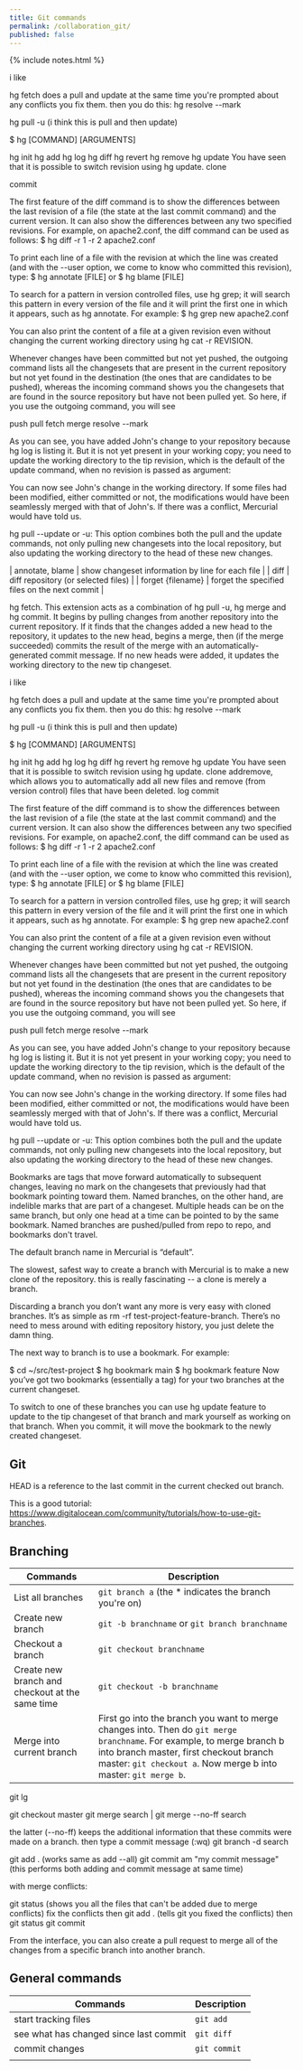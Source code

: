 ```yaml
---
title: Git commands
permalink: /collaboration_git/
published: false
---
```

{% include notes.html %}

i like 

hg fetch does a pull and update at the same time
you're prompted about any conflicts
you fix them. then you do this: hg resolve --mark


hg pull -u (i think this is pull and then update)

$ hg [COMMAND] [ARGUMENTS]

hg init
hg add
hg log
hg diff
hg revert
hg remove
hg update
You have seen that it is possible to switch revision using hg update. 
clone

commit

The first feature of the diff command is to show the differences between the last revision of a file (the state at the last commit command) and the current version. It can also show the differences between any two specified revisions. For example, on apache2.conf, the diff command can be used as follows:
$ hg diff -r 1 -r 2 apache2.conf

To print each line of a file with the revision at which the line was created (and with the --user option, we come to know who committed this revision), type:
$ hg annotate [FILE] or $ hg blame [FILE]

To search for a pattern in version controlled files, use hg grep; it will search this pattern in every version of the file and it will print the first one in which it appears, such as hg annotate. For example:
$ hg grep new apache2.conf

You can also print the content of a file at a given revision even without changing the current working directory using hg cat -r REVISION. 

Whenever changes have been committed but not yet pushed, the outgoing command lists all the changesets that are present in the current repository but not yet found in the destination (the ones that are candidates to be pushed), whereas the incoming command shows you the changesets that are found in the source repository but have not been pulled yet. So here, if you use the outgoing command, you will see

push
pull
fetch
merge
resolve --mark

As you can see, you have added John's change to your repository because hg log is listing it. But it is not yet present in your working copy; you need to update the working directory to the tip revision, which is the default of the update command, when no revision is passed as argument:

You can now see John's change in the working directory. If some files had been modified, either committed or not, the modifications would have been seamlessly merged with that of John's. If there was a conflict, Mercurial would have told us.

hg pull --update or -u: This option combines both the pull and the update commands, not only pulling new changesets into the local repository, but also updating the working directory to the head of these new changes.

| annotate, blame | show changeset information by line for each file |
| diff | diff repository (or selected files) |
| forget {filename} | forget the specified files on the next commit |


hg fetch. This extension acts as a combination of hg pull -u, hg merge and hg commit. It begins by pulling changes from another repository into the current repository. If it finds that the changes added a new head to the repository, it updates to the new head, begins a merge, then (if the merge succeeded) commits the result of the merge with an automatically-generated commit message. If no new heads were added, it updates the working directory to the new tip changeset.



i like 

hg fetch does a pull and update at the same time
you're prompted about any conflicts
you fix them. then you do this: hg resolve --mark


hg pull -u (i think this is pull and then update)

$ hg [COMMAND] [ARGUMENTS]

hg init
hg add
hg log
hg diff
hg revert
hg remove
hg update
You have seen that it is possible to switch revision using hg update. 
clone
addremove, which allows you to automatically add all new files and remove (from version control) files that have been deleted.
log
commit

The first feature of the diff command is to show the differences between the last revision of a file (the state at the last commit command) and the current version. It can also show the differences between any two specified revisions. For example, on apache2.conf, the diff command can be used as follows:
$ hg diff -r 1 -r 2 apache2.conf

To print each line of a file with the revision at which the line was created (and with the --user option, we come to know who committed this revision), type:
$ hg annotate [FILE] or $ hg blame [FILE]

To search for a pattern in version controlled files, use hg grep; it will search this pattern in every version of the file and it will print the first one in which it appears, such as hg annotate. For example:
$ hg grep new apache2.conf

You can also print the content of a file at a given revision even without changing the current working directory using hg cat -r REVISION. 

Whenever changes have been committed but not yet pushed, the outgoing command lists all the changesets that are present in the current repository but not yet found in the destination (the ones that are candidates to be pushed), whereas the incoming command shows you the changesets that are found in the source repository but have not been pulled yet. So here, if you use the outgoing command, you will see

push
pull
fetch
merge
resolve --mark

As you can see, you have added John's change to your repository because hg log is listing it. But it is not yet present in your working copy; you need to update the working directory to the tip revision, which is the default of the update command, when no revision is passed as argument:

You can now see John's change in the working directory. If some files had been modified, either committed or not, the modifications would have been seamlessly merged with that of John's. If there was a conflict, Mercurial would have told us.

hg pull --update or -u: This option combines both the pull and the update commands, not only pulling new changesets into the local repository, but also updating the working directory to the head of these new changes.

Bookmarks are tags that move forward automatically to subsequent changes, leaving no mark on the changesets that previously had that bookmark pointing toward them. Named branches, on the other hand, are indelible marks that are part of a changeset. Multiple heads can be on the same branch, but only one head at a time can be pointed to by the same bookmark. Named branches are pushed/pulled from repo to repo, and bookmarks don't travel.

The default branch name in Mercurial is “default”.

The slowest, safest way to create a branch with Mercurial is to make a new clone of the repository. this is really fascinating -- a clone is merely a branch. 

Discarding a branch you don’t want any more is very easy with cloned branches. It’s as simple as rm -rf test-project-feature-branch. There’s no need to mess around with editing repository history, you just delete the damn thing.

The next way to branch is to use a bookmark. For example:

$ cd ~/src/test-project
$ hg bookmark main
$ hg bookmark feature
Now you’ve got two bookmarks (essentially a tag) for your two branches at the current changeset.

To switch to one of these branches you can use hg update feature to update to the tip changeset of that branch and mark yourself as working on that branch. When you commit, it will move the bookmark to the newly created changeset.


## Git
HEAD is a reference to the last commit in the current checked out branch.

This is a good tutorial: https://www.digitalocean.com/community/tutorials/how-to-use-git-branches.


## Branching

| Commands | Description |
|------|-------|
| List all branches | `git branch a` (the * indicates the branch you're on) |
| Create new branch | `git -b branchname` or `git branch branchname` |
| Checkout a branch | `git checkout branchname` |
| Create new branch and checkout at the same time| `git checkout -b branchname` |
| Merge into current branch | First go into the branch you want to merge changes into. Then do `git merge branchname`. For example, to merge branch b into branch master, first checkout branch master: `git checkout a`. Now merge b into master: `git merge b`.|

git lg

git checkout master
git merge search | git merge --no-ff search 

the latter (--no-ff) keeps the additional information that these commits were made on a branch.
then type a commit message (:wq)
git branch -d search

git add . (works same as add --all)
git commit am "my commit message" (this performs both adding and commit message at same time)

with merge conflicts: 

git status (shows you all the files that can't be added due to merge conflicts)
fix the conflicts
then git add . (tells git you fixed the conflicts)
then git status
git commit

From the interface, you can also create a pull request to merge all of the changes from a specific branch into another branch.



## General commands

| Commands | Description |
|------|-------|
| start tracking files | `git add` |
| see what has changed since last commit | `git diff` |
| commit changes | `git commit` |
| | |

